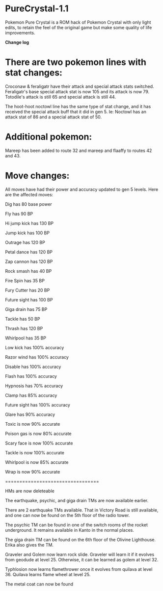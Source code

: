 # PureCrystal-1.1
Pokemon Pure Crystal is a ROM hack of Pokemon Crystal with only light edits, to retain the feel of the original game but make some quality of life improvements. 

**Change log**

There are two pokemon lines with stat changes:
=============================================
Croconaw & feraligatr have their attack and special attack stats switched. Feraligatr's base special attack stat is now 105 and its attack is now 79. Totodile's attack is still 65 and special attack is still 44. 

The hoot-hoot noctowl line has the same type of stat change, and it has received the special attack buff that it did in gen 5. Ie: Noctowl has an attack stat of 86 and a special attack stat of 50. 

Additional pokemon:
==================
Mareep has been added to route 32 and mareep and flaaffy to routes 42 and 43. 

Move changes:
=============
All moves have had their power and accuracy updated to gen 5 levels. Here are the affected moves: 

Dig has 80 base power

Fly has 90 BP

Hi jump kick has 130 BP

Jump kick has 100 BP

Outrage has 120 BP

Petal dance has 120 BP

Zap cannon has 120 BP

Rock smash has 40 BP

Fire Spin has 35 BP

Fury Cutter has 20 BP

Future sight has 100 BP

Giga drain has 75 BP

Tackle has 50 BP

Thrash has 120 BP

Whirlpool has 35 BP

Low kick has 100% accuracy

Razor wind has 100% accuracy

Disable has 100% accuracy

Flash has 100% accuracy

Hypnosis has 70% accuracy 

Clamp has 85% accuracy

Future sight has 100% accuracy

Glare has 90% accuracy

Toxic is now 90% accurate

Poison gas is now 80% accurate

Scary face is now 100% accurate

Tackle is now 100% accurate

Whirlpool is now 85% accurate

Wrap is now 90% accurate

=================================

HMs are now deleteable

The earthquake, psychic, and giga drain TMs are now available earlier. 

There are 2 earthquake TMs available. That in Victory Road is still available, and one can now be found on the 5th floor of the radio tower. 

The psychic TM can be found in one of the switch rooms of the rocket underground. It remains available in Kanto in the normal places. 

The giga drain TM can be found on the 6th floor of the Olivine Lighthouse. Erika also gives the TM. 

Graveler and Golem now learn rock slide. Graveler will learn it if it evolves from geodude at level 25. Otherwise, it can be learned as golem at level 32. 

Typhlosion now learns flamethrower once it evolves from quilava at level 36. Quilava learns flame wheel at level 25. 

The metal coat can now be found 

